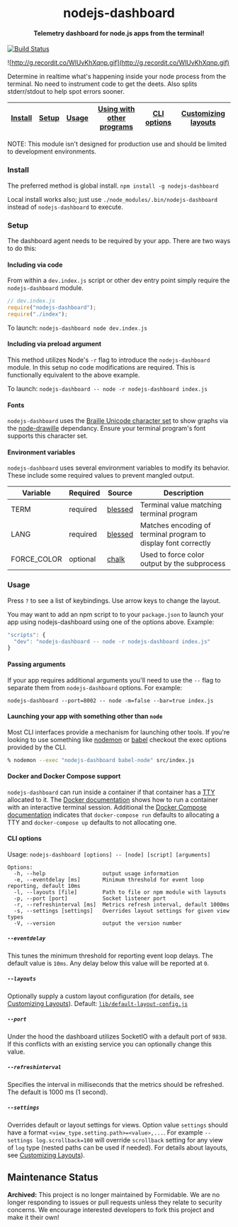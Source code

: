 <h1 align="center">nodejs-dashboard</h1>

<h4 align="center">
  Telemetry dashboard for node.js apps from the terminal!
</h4>

[![Build Status](https://travis-ci.com/FormidableLabs/nodejs-dashboard.svg?branch=master)](https://travis-ci.com/FormidableLabs/nodejs-dashboard)

![http://g.recordit.co/WlUvKhXqnp.gif](http://g.recordit.co/WlUvKhXqnp.gif)

Determine in realtime what's happening inside your node process from the terminal. No need to instrument code to get the deets. Also splits stderr/stdout to help spot errors sooner.

[Install](#install) | [Setup](#setup) | [Usage](#usage) | [Using with other programs](#launching-your-app-with-something-other-than-node) | [CLI options](#cli-options) | [Customizing layouts](#customizing-layouts)
---------------|---------------------|-----------------|-----------------|------------------------------------------|----------------------

NOTE: This module isn't designed for production use and should be limited to development environments.

### Install

The preferred method is global install.  `npm install -g nodejs-dashboard`

Local install works also; just use `./node_modules/.bin/nodejs-dashboard` instead of `nodejs-dashboard` to execute.

### Setup

The dashboard agent needs to be required by your app. There are two ways to do this:

#### Including via code

From within a `dev.index.js` script or other dev entry point simply require the `nodejs-dashboard` module.

```js
// dev.index.js
require("nodejs-dashboard");
require("./index");
```

To launch: `nodejs-dashboard node dev.index.js`

#### Including via preload argument

This method utilizes Node's `-r` flag to introduce the `nodejs-dashboard` module. In this setup no code modifications are required. This is functionally equivalent to the above example.

To launch: `nodejs-dashboard -- node -r nodejs-dashboard index.js`

#### Fonts

`nodejs-dashboard` uses the [Braille Unicode character set](https://en.wikipedia.org/wiki/Braille_Patterns#Chart) to show graphs via the [node-drawille](https://github.com/madbence/node-drawille) dependancy. Ensure your terminal program\'s font supports this character set.

#### Environment variables

`nodejs-dashboard` uses several environment variables to modify its behavior. These include some required values to prevent mangled output.

Variable | Required | Source | Description |
--- | --- | --- | --- |
TERM | required | [blessed](https://github.com/chjj/blessed) | Terminal value matching terminal program |
LANG | required | [blessed](https://github.com/chjj/blessed) | Matches encoding of terminal program to display font correctly |
FORCE_COLOR | optional | [chalk](https://github.com/chalk/chalk) | Used to force color output by the subprocess |

### Usage

Press `?` to see a list of keybindings. Use arrow keys to change the layout.

You may want to add an npm script to to your `package.json` to launch your app using nodejs-dashboard using one of the options above. Example:

```js
"scripts": {
  "dev": "nodejs-dashboard -- node -r nodejs-dashboard index.js"
}
```

#### Passing arguments

If your app requires additional arguments you'll need to use the `--` flag to separate them from `nodejs-dashboard` options. For example:

`nodejs-dashboard --port=8002 -- node -m=false --bar=true index.js`

#### Launching your app with something other than `node`

Most CLI interfaces provide a mechanism for launching other tools. If you're looking to use something like [nodemon](https://github.com/remy/nodemon) or [babel](https://github.com/babel/babel/tree/master/packages/babel-cli) checkout the exec options provided by the CLI.

```bash
% nodemon --exec "nodejs-dashboard babel-node" src/index.js
```

#### Docker and Docker Compose support

`nodejs-dashboard` can run inside a container if that container has a [TTY](https://en.wikipedia.org/wiki/Pseudoterminal) allocated to it. The [Docker documentation](https://docs.docker.com/engine/reference/run/#foreground) shows how to run a container with an interactive terminal session. Additional the [Docker Compose documentation](https://docs.docker.com/compose/reference/run/) indicates that `docker-compose run` defaults to allocating a TTY and `docker-compose up` defaults to not allocating one.

#### CLI options

Usage: `nodejs-dashboard [options] -- [node] [script] [arguments]`

```
Options:
  -h, --help                  output usage information
  -e, --eventdelay [ms]       Minimum threshold for event loop reporting, default 10ms
  -l, --layouts [file]        Path to file or npm module with layouts
  -p, --port [port]           Socket listener port
  -r, --refreshinterval [ms]  Metrics refresh interval, default 1000ms
  -s, --settings [settings]   Overrides layout settings for given view types           
  -V, --version               output the version number
```

##### `--eventdelay`
This tunes the minimum threshold for reporting event loop delays. The default value is `10ms`. Any delay below this value will be reported at `0`.

##### `--layouts`
Optionally supply a custom layout configuration (for details, see [Customizing Layouts](/LAYOUTS.md)). Default: [`lib/default-layout-config.js`](./lib/default-layout-config.js)

##### `--port`
Under the hood the dashboard utilizes SocketIO with a default port of `9838`. If this conflicts with an existing service you can optionally change this value.

##### `--refreshinterval`
Specifies the interval in milliseconds that the metrics should be refreshed. The default is 1000 ms (1 second).

##### `--settings`
Overrides default or layout settings for views. Option value `settings` should have a format `<view_type.setting.path>=<value>,...`. For example `--settings log.scrollback=100` will override `scrollback` setting for any view of `log` type (nested paths can be used if needed). For details about layouts, see [Customizing Layouts](/LAYOUTS.md)).

## Maintenance Status

**Archived:** This project is no longer maintained by Formidable. We are no longer responding to issues or pull requests unless they relate to security concerns. We encourage interested developers to fork this project and make it their own!
